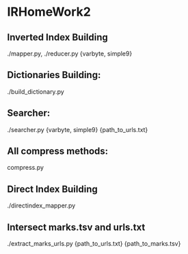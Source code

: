 # IRHomeWork2

## Inverted Index Building ##

./mapper.py, ./reducer.py {varbyte, simple9}

## Dictionaries Building: ## 

./build_dictionary.py 

## Searcher: ##

./searcher.py {varbyte, simple9} {path_to_urls.txt}

## All compress methods: ##

compress.py

## Direct Index Building ##

./directindex_mapper.py

## Intersect marks.tsv and urls.txt ##

./extract_marks_urls.py {path_to_urls.txt} {path_to_marks.tsv}
